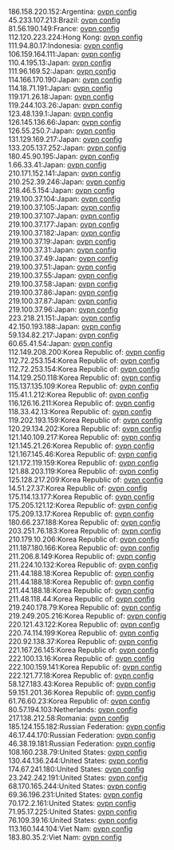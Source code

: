 186.158.220.152:Argentina: [ovpn config](vpn/186_158_220_152.ovpn)  
45.233.107.213:Brazil: [ovpn config](vpn/45_233_107_213.ovpn)  
81.56.190.149:France: [ovpn config](vpn/81_56_190_149.ovpn)  
112.120.223.224:Hong Kong: [ovpn config](vpn/112_120_223_224.ovpn)  
111.94.80.17:Indonesia: [ovpn config](vpn/111_94_80_17.ovpn)  
106.159.164.111:Japan: [ovpn config](vpn/106_159_164_111.ovpn)  
110.4.195.13:Japan: [ovpn config](vpn/110_4_195_13.ovpn)  
111.96.169.52:Japan: [ovpn config](vpn/111_96_169_52.ovpn)  
114.166.170.190:Japan: [ovpn config](vpn/114_166_170_190.ovpn)  
114.18.71.191:Japan: [ovpn config](vpn/114_18_71_191.ovpn)  
119.171.26.18:Japan: [ovpn config](vpn/119_171_26_18.ovpn)  
119.244.103.26:Japan: [ovpn config](vpn/119_244_103_26.ovpn)  
123.48.139.1:Japan: [ovpn config](vpn/123_48_139_1.ovpn)  
126.145.136.66:Japan: [ovpn config](vpn/126_145_136_66.ovpn)  
126.55.250.7:Japan: [ovpn config](vpn/126_55_250_7.ovpn)  
131.129.169.217:Japan: [ovpn config](vpn/131_129_169_217.ovpn)  
133.205.137.252:Japan: [ovpn config](vpn/133_205_137_252.ovpn)  
180.45.90.195:Japan: [ovpn config](vpn/180_45_90_195.ovpn)  
1.66.33.41:Japan: [ovpn config](vpn/1_66_33_41.ovpn)  
210.171.152.141:Japan: [ovpn config](vpn/210_171_152_141.ovpn)  
210.252.39.246:Japan: [ovpn config](vpn/210_252_39_246.ovpn)  
218.46.5.154:Japan: [ovpn config](vpn/218_46_5_154.ovpn)  
219.100.37.104:Japan: [ovpn config](vpn/219_100_37_104.ovpn)  
219.100.37.105:Japan: [ovpn config](vpn/219_100_37_105.ovpn)  
219.100.37.107:Japan: [ovpn config](vpn/219_100_37_107.ovpn)  
219.100.37.177:Japan: [ovpn config](vpn/219_100_37_177.ovpn)  
219.100.37.182:Japan: [ovpn config](vpn/219_100_37_182.ovpn)  
219.100.37.19:Japan: [ovpn config](vpn/219_100_37_19.ovpn)  
219.100.37.31:Japan: [ovpn config](vpn/219_100_37_31.ovpn)  
219.100.37.49:Japan: [ovpn config](vpn/219_100_37_49.ovpn)  
219.100.37.51:Japan: [ovpn config](vpn/219_100_37_51.ovpn)  
219.100.37.55:Japan: [ovpn config](vpn/219_100_37_55.ovpn)  
219.100.37.58:Japan: [ovpn config](vpn/219_100_37_58.ovpn)  
219.100.37.86:Japan: [ovpn config](vpn/219_100_37_86.ovpn)  
219.100.37.87:Japan: [ovpn config](vpn/219_100_37_87.ovpn)  
219.100.37.96:Japan: [ovpn config](vpn/219_100_37_96.ovpn)  
223.218.21.151:Japan: [ovpn config](vpn/223_218_21_151.ovpn)  
42.150.193.188:Japan: [ovpn config](vpn/42_150_193_188.ovpn)  
59.134.82.217:Japan: [ovpn config](vpn/59_134_82_217.ovpn)  
60.65.41.54:Japan: [ovpn config](vpn/60_65_41_54.ovpn)  
112.149.208.200:Korea Republic of: [ovpn config](vpn/112_149_208_200.ovpn)  
112.72.253.154:Korea Republic of: [ovpn config](vpn/112_72_253_154.ovpn)  
112.72.253.154:Korea Republic of: [ovpn config](vpn/112_72_253_154.ovpn)  
114.129.250.118:Korea Republic of: [ovpn config](vpn/114_129_250_118.ovpn)  
115.137.135.109:Korea Republic of: [ovpn config](vpn/115_137_135_109.ovpn)  
115.41.1.212:Korea Republic of: [ovpn config](vpn/115_41_1_212.ovpn)  
116.126.16.211:Korea Republic of: [ovpn config](vpn/116_126_16_211.ovpn)  
118.33.42.13:Korea Republic of: [ovpn config](vpn/118_33_42_13.ovpn)  
119.202.193.159:Korea Republic of: [ovpn config](vpn/119_202_193_159.ovpn)  
120.29.134.202:Korea Republic of: [ovpn config](vpn/120_29_134_202.ovpn)  
121.140.109.217:Korea Republic of: [ovpn config](vpn/121_140_109_217.ovpn)  
121.145.21.26:Korea Republic of: [ovpn config](vpn/121_145_21_26.ovpn)  
121.167.145.46:Korea Republic of: [ovpn config](vpn/121_167_145_46.ovpn)  
121.172.119.159:Korea Republic of: [ovpn config](vpn/121_172_119_159.ovpn)  
121.88.203.119:Korea Republic of: [ovpn config](vpn/121_88_203_119.ovpn)  
125.128.217.209:Korea Republic of: [ovpn config](vpn/125_128_217_209.ovpn)  
14.51.27.37:Korea Republic of: [ovpn config](vpn/14_51_27_37.ovpn)  
175.114.13.177:Korea Republic of: [ovpn config](vpn/175_114_13_177.ovpn)  
175.205.121.12:Korea Republic of: [ovpn config](vpn/175_205_121_12.ovpn)  
175.209.13.17:Korea Republic of: [ovpn config](vpn/175_209_13_17.ovpn)  
180.66.237.188:Korea Republic of: [ovpn config](vpn/180_66_237_188.ovpn)  
203.251.76.183:Korea Republic of: [ovpn config](vpn/203_251_76_183.ovpn)  
210.179.10.206:Korea Republic of: [ovpn config](vpn/210_179_10_206.ovpn)  
211.187.180.166:Korea Republic of: [ovpn config](vpn/211_187_180_166.ovpn)  
211.206.8.149:Korea Republic of: [ovpn config](vpn/211_206_8_149.ovpn)  
211.224.10.132:Korea Republic of: [ovpn config](vpn/211_224_10_132.ovpn)  
211.44.188.18:Korea Republic of: [ovpn config](vpn/211_44_188_18.ovpn)  
211.44.188.18:Korea Republic of: [ovpn config](vpn/211_44_188_18.ovpn)  
211.44.188.18:Korea Republic of: [ovpn config](vpn/211_44_188_18.ovpn)  
211.48.118.44:Korea Republic of: [ovpn config](vpn/211_48_118_44.ovpn)  
219.240.178.79:Korea Republic of: [ovpn config](vpn/219_240_178_79.ovpn)  
219.249.205.216:Korea Republic of: [ovpn config](vpn/219_249_205_216.ovpn)  
220.121.43.122:Korea Republic of: [ovpn config](vpn/220_121_43_122.ovpn)  
220.74.114.199:Korea Republic of: [ovpn config](vpn/220_74_114_199.ovpn)  
220.92.138.37:Korea Republic of: [ovpn config](vpn/220_92_138_37.ovpn)  
221.167.26.145:Korea Republic of: [ovpn config](vpn/221_167_26_145.ovpn)  
222.100.13.16:Korea Republic of: [ovpn config](vpn/222_100_13_16.ovpn)  
222.100.159.141:Korea Republic of: [ovpn config](vpn/222_100_159_141.ovpn)  
222.121.77.18:Korea Republic of: [ovpn config](vpn/222_121_77_18.ovpn)  
58.127.183.43:Korea Republic of: [ovpn config](vpn/58_127_183_43.ovpn)  
59.151.201.36:Korea Republic of: [ovpn config](vpn/59_151_201_36.ovpn)  
61.76.60.23:Korea Republic of: [ovpn config](vpn/61_76_60_23.ovpn)  
80.57.194.103:Netherlands: [ovpn config](vpn/80_57_194_103.ovpn)  
217.138.212.58:Romania: [ovpn config](vpn/217_138_212_58.ovpn)  
185.124.155.182:Russian Federation: [ovpn config](vpn/185_124_155_182.ovpn)  
46.17.44.170:Russian Federation: [ovpn config](vpn/46_17_44_170.ovpn)  
46.38.19.181:Russian Federation: [ovpn config](vpn/46_38_19_181.ovpn)  
108.160.238.79:United States: [ovpn config](vpn/108_160_238_79.ovpn)  
130.44.136.244:United States: [ovpn config](vpn/130_44_136_244.ovpn)  
174.67.241.180:United States: [ovpn config](vpn/174_67_241_180.ovpn)  
23.242.242.191:United States: [ovpn config](vpn/23_242_242_191.ovpn)  
68.170.165.244:United States: [ovpn config](vpn/68_170_165_244.ovpn)  
69.36.196.231:United States: [ovpn config](vpn/69_36_196_231.ovpn)  
70.172.2.161:United States: [ovpn config](vpn/70_172_2_161.ovpn)  
71.95.17.225:United States: [ovpn config](vpn/71_95_17_225.ovpn)  
76.109.39.16:United States: [ovpn config](vpn/76_109_39_16.ovpn)  
113.160.144.104:Viet Nam: [ovpn config](vpn/113_160_144_104.ovpn)  
183.80.35.2:Viet Nam: [ovpn config](vpn/183_80_35_2.ovpn)  
